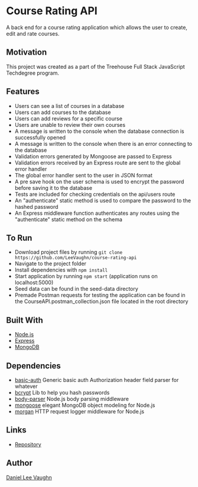 # Course Rating API

A back end for a course rating application which allows the user to create, edit and rate courses.

## Motivation

This project was created as a part of the Treehouse Full Stack JavaScript Techdegree program.

## Features

* Users can see a list of courses in a database
* Users can add courses to the database
* Users can add reviews for a specific course
* Users are unable to review their own courses
* A message is written to the console when the database connection is successfully opened
* A message is written to the console when there is an error connecting to the database
* Validation errors generated by Mongoose are passed to Express
* Validation errors received by an Express route are sent to the global error handler
* The global error handler sent to the user in JSON format
* A pre save hook on the user schema is used to encrypt the password before saving it to the database
* Tests are included for checking credentials on the api/users route
* An "authenticate" static method is used to compare the password to the hashed password
* An Express middleware function authenticates any routes using the "authenticate" static method on the schema

## To Run

* Download project files by running ```git clone https://github.com/LeeVaughn/course-rating-api```
* Navigate to the project folder
* Install dependencies with ```npm install```
* Start application by running ```npm start``` (application runs on localhost:5000)
* Seed data can be found in the seed-data directory
* Premade Postman requests for testing the application can be found in the CourseAPI.postman_collection.json file located in the root directory

## Built With

* [Node.js](https://nodejs.org/en/)
* [Express](https://github.com/LeeVaughn/twitter-interface)
* [MongoDB](https://www.mongodb.com/)

## Dependencies

* [basic-auth](https://www.npmjs.com/package/basic-auth) Generic basic auth Authorization header field parser for whatever
* [bcrypt](https://www.npmjs.com/package/bcrypt) Lib to help you hash passwords
* [body-parser](https://www.npmjs.com/package/body-parser) Node.js body parsing middleware
* [mongoose](https://www.npmjs.com/package/mongoose) elegant MongoDB object modeling for Node.js
* [morgan](https://www.npmjs.com/package/morgan) HTTP request logger middleware for Node.js

## Links

* [Repository](https://github.com/LeeVaughn/course-rating-api)

## Author

[Daniel Lee Vaughn](https://github.com/LeeVaughn)